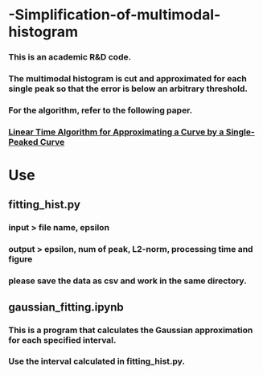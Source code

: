 # -Simplification-of-multimodal-histogram

### This is an academic R&D code.
### The multimodal histogram is cut and approximated for each single peak so that the error is below an arbitrary threshold.
### For the algorithm, refer to the following paper.
### [Linear Time Algorithm for Approximating a Curve by a Single-Peaked Curve](https://link.springer.com/chapter/10.1007/978-3-540-24587-2_3)

# Use
## fitting_hist.py
### input  > file name, epsilon

### output > epsilon, num of peak, L2-norm, processing time and figure

### please save the data as csv and work in the same directory.

## gaussian_fitting.ipynb
### This is a program that calculates the Gaussian approximation for each specified interval.
### Use the interval calculated in fitting_hist.py.
